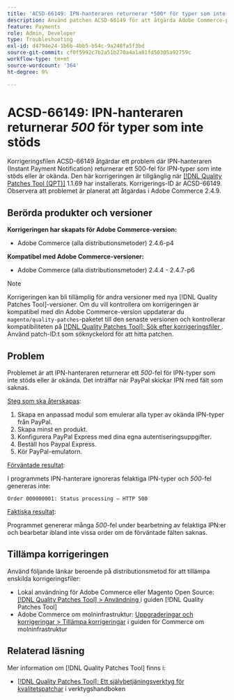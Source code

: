 ```yaml
---
title: 'ACSD-66149: IPN-hanteraren returnerar *500* för typer som inte stöds'
description: Använd patchen ACSD-66149 för att åtgärda Adobe Commerce-problemet där IPN-hanteraren inte ignorerar IPN-typer som inte stöds eller är okända, vilket gör att problemet inte loggas, avbryter processen och returnerar även 500-fel.
feature: Payments
role: Admin, Developer
type: Troubleshooting
exl-id: d4794e24-1b6b-4bb5-b54c-9a248fa5f3bd
source-git-commit: cf0f5992c7b2a51b270a4a1a81fd50305a92759c
workflow-type: tm+mt
source-wordcount: '364'
ht-degree: 0%

---
```


# ACSD-66149: IPN-hanteraren returnerar *500* för typer som inte stöds

Korrigeringsfilen ACSD-66149 åtgärdar ett problem där IPN-hanteraren (Instant Payment Notification) returnerar ett 500-fel för IPN-typer som inte stöds eller är okända. Den här korrigeringen är tillgänglig när [[!DNL Quality Patches Tool (QPT)]](/help/tools/quality-patches-tool/quality-patches-tool-to-self-serve-quality-patches.md) 1.1.69 har installerats. Korrigerings-ID är ACSD-66149. Observera att problemet är planerat att åtgärdas i Adobe Commerce 2.4.9.

## Berörda produkter och versioner

**Korrigeringen har skapats för Adobe Commerce-version:**

* Adobe Commerce (alla distributionsmetoder) 2.4.6-p4

**Kompatibel med Adobe Commerce-versioner:**

* Adobe Commerce (alla distributionsmetoder) 2.4.4 - 2.4.7-p6

>[!NOTE]
>
>Korrigeringen kan bli tillämplig för andra versioner med nya [!DNL Quality Patches Tool]-versioner. Om du vill kontrollera om korrigeringen är kompatibel med din Adobe Commerce-version uppdaterar du `magento/quality-patches`-paketet till den senaste versionen och kontrollerar kompatibiliteten på [[!DNL Quality Patches Tool]: Sök efter korrigeringsfiler ](https://experienceleague.adobe.com/tools/commerce-quality-patches/index.html?lang=sv-SE). Använd patch-ID:t som söknyckelord för att hitta patchen.

## Problem

Problemet är att IPN-hanteraren returnerar ett *500*-fel för IPN-typer som inte stöds eller är okända. Det inträffar när PayPal skickar IPN med fält som saknas.

<u>Steg som ska återskapas</u>:

1. Skapa en anpassad modul som emulerar alla typer av okända IPN-typer från PayPal.
1. Skapa minst en produkt.
1. Konfigurera PayPal Express med dina egna autentiseringsuppgifter.
1. Beställ hos Paypal Express.
1. Kör PayPal-emulatorn.

<u>Förväntade resultat</u>:

I programmets IPN-hanterare ignoreras felaktiga IPN-typer och *500*-fel genereras inte:

```Order 000000001: Status processing — HTTP 500```

<u>Faktiska resultat</u>:

Programmet genererar många *500*-fel under bearbetning av felaktiga IPN:er och bearbetar ibland inte vissa order om de förväntade fälten saknas.

## Tillämpa korrigeringen

Använd följande länkar beroende på distributionsmetod för att tillämpa enskilda korrigeringsfiler:

* Lokal användning för Adobe Commerce eller Magento Open Source: [[!DNL Quality Patches Tool] > Användning ](/help/tools/quality-patches-tool/usage.md) i guiden [!DNL Quality Patches Tool]
* Adobe Commerce om molninfrastruktur: [Uppgraderingar och korrigeringar > Tillämpa korrigeringar](https://experienceleague.adobe.com/docs/commerce-cloud-service/user-guide/develop/upgrade/apply-patches.html?lang=sv-SE) i guiden för Commerce om molninfrastruktur

## Relaterad läsning

Mer information om [!DNL Quality Patches Tool] finns i:

* [[!DNL Quality Patches Tool]: Ett självbetjäningsverktyg för kvalitetspatchar](/help/tools/quality-patches-tool/quality-patches-tool-to-self-serve-quality-patches.md) i verktygshandboken
